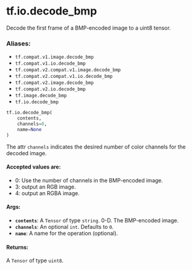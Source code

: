 <div itemscope itemtype="http://developers.google.com/ReferenceObject">
<meta itemprop="name" content="tf.io.decode_bmp" />
<meta itemprop="path" content="Stable" />
</div>

# tf.io.decode_bmp

Decode the first frame of a BMP-encoded image to a uint8 tensor.

### Aliases:

* `tf.compat.v1.image.decode_bmp`
* `tf.compat.v1.io.decode_bmp`
* `tf.compat.v2.compat.v1.image.decode_bmp`
* `tf.compat.v2.compat.v1.io.decode_bmp`
* `tf.compat.v2.image.decode_bmp`
* `tf.compat.v2.io.decode_bmp`
* `tf.image.decode_bmp`
* `tf.io.decode_bmp`

``` python
tf.io.decode_bmp(
    contents,
    channels=0,
    name=None
)
```

<!-- Placeholder for "Used in" -->

The attr `channels` indicates the desired number of color channels for the
decoded image.

#### Accepted values are:



*   0: Use the number of channels in the BMP-encoded image.
*   3: output an RGB image.
*   4: output an RGBA image.

#### Args:


* <b>`contents`</b>: A `Tensor` of type `string`. 0-D.  The BMP-encoded image.
* <b>`channels`</b>: An optional `int`. Defaults to `0`.
* <b>`name`</b>: A name for the operation (optional).


#### Returns:

A `Tensor` of type `uint8`.
